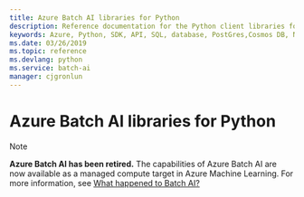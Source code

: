 ```yaml
---
title: Azure Batch AI libraries for Python
description: Reference documentation for the Python client libraries for Azure Batch AI
keywords: Azure, Python, SDK, API, SQL, database, PostGres,Cosmos DB, NoSQL
ms.date: 03/26/2019
ms.topic: reference
ms.devlang: python
ms.service: batch-ai
manager: cjgronlun
---
```

# Azure Batch AI libraries for Python

>[!Note]
>**Azure Batch AI has been retired.** The capabilities of Azure Batch AI are now available as a managed compute target in Azure Machine Learning. For more information, see [What happened to Batch AI?](https://aka.ms/batchai-retirement)

